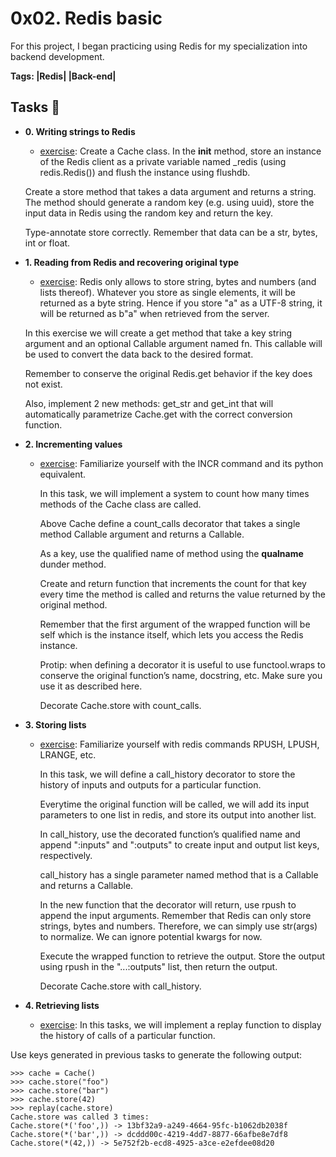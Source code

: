 #  0x02. Redis basic

For this project, I began practicing using Redis for my specialization into backend development.

**Tags: |Redis| |Back-end|**

## Tasks :page_with_curl:


* **0.  Writing strings to Redis**
  * [exercise](./exercise.py): Create a Cache class. In the __init__ method, store an instance of the Redis client as a private variable named _redis (using redis.Redis()) and flush the instance using flushdb.

  Create a store method that takes a data argument and returns a string. The method should generate a random key (e.g. using uuid), store the input data in Redis using the random key and return the key.

  Type-annotate store correctly. Remember that data can be a str, bytes, int or float.


* **1.  Reading from Redis and recovering original type**
    * [exercise](./exercise.py): Redis only allows to store string, bytes and numbers (and lists thereof). Whatever you store as single elements, it will be returned as a byte string. Hence if you store "a" as a UTF-8 string, it will be returned as b"a" when retrieved from the server.

    In this exercise we will create a get method that take a key string argument and an optional Callable argument named fn. This callable will be used to convert the data back to the desired format.

    Remember to conserve the original Redis.get behavior if the key does not exist.

    Also, implement 2 new methods: get_str and get_int that will automatically parametrize Cache.get with the correct conversion function.


* **2. Incrementing values**
  * [exercise](./exercise.py): Familiarize yourself with the INCR command and its python equivalent.

    In this task, we will implement a system to count how many times methods of the Cache class are called.

    Above Cache define a count_calls decorator that takes a single method Callable argument and returns a Callable.

    As a key, use the qualified name of method using the __qualname__ dunder method.

    Create and return function that increments the count for that key every time the method is called and returns the value returned by the original method.

    Remember that the first argument of the wrapped function will be self which is the instance itself, which lets you access the Redis instance.

    Protip: when defining a decorator it is useful to use functool.wraps to conserve the original function’s name, docstring, etc. Make sure you use it as described here.

    Decorate Cache.store with count_calls.


* **3.  Storing lists**
  * [exercise](./exercise.py): Familiarize yourself with redis commands RPUSH, LPUSH, LRANGE, etc.

    In this task, we will define a call_history decorator to store the history of inputs and outputs for a particular function.

    Everytime the original function will be called, we will add its input parameters to one list in redis, and store its output into another list.

    In call_history, use the decorated function’s qualified name and append ":inputs" and ":outputs" to create input and output list keys, respectively.

    call_history has a single parameter named method that is a Callable and returns a Callable.

    In the new function that the decorator will return, use rpush to append the input arguments. Remember that Redis can only store strings, bytes and numbers. Therefore, we can simply use str(args) to normalize. We can ignore potential kwargs for now.

    Execute the wrapped function to retrieve the output. Store the output using rpush in the "...:outputs" list, then return the output.

    Decorate Cache.store with call_history.


* **4. Retrieving lists**
  * [exercise](./exercise.py): In this tasks, we will implement a replay function to display the history of calls of a particular function.

Use keys generated in previous tasks to generate the following output:

    >>> cache = Cache()
    >>> cache.store("foo")
    >>> cache.store("bar")
    >>> cache.store(42)
    >>> replay(cache.store)
    Cache.store was called 3 times:
    Cache.store(*('foo',)) -> 13bf32a9-a249-4664-95fc-b1062db2038f
    Cache.store(*('bar',)) -> dcddd00c-4219-4dd7-8877-66afbe8e7df8
    Cache.store(*(42,)) -> 5e752f2b-ecd8-4925-a3ce-e2efdee08d20
